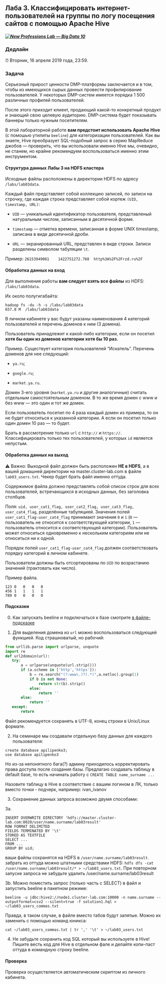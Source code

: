 ## Лаба 3. Классифицировать интернет-пользователей на группы по логу посещения сайтов с помощью Apache Hive

##### [![New Professions Lab — Big Data 10](http://data.newprolab.com/public-newprolab-com/npl7.svg)](https://github.com/newprolab/content_bigdata10)

### Дедлайн

⏰ Вторник, 16 апреля 2019 года, 23:59.

### Задача

Серьезный прирост ценности DMP-платформы заключается и в том, чтобы из имеющихся сырых данных провести профилирование пользователей. У некоторых DMP-систем имеется порядка 1 500 различных профилей пользователей.

После этого приходит клиент, продающий какой-то конкретный продукт и знающий свою целевую аудиторию. DMP-система будет показывать баннеры только нужным посетителям.

В этой лабораторной работе **вам предстоит использовать Apache Hive** (с помошью утилиты `beeline`) для категоризации пользователей. Как вы знаете, Hive преобразует SQL-подобный запрос в серию MapReduce джобов — проверить, что вы использовали именно Hive мы, очевидно, не станем, но крайне рекомендуем воспользоваться именно этим инструментом.

#### Структура данных Лабы 3 на HDFS кластера

Исходные файлы расположены в директории HDFS по адресу `/labs/lab03data`.

Каждый файл представляет собой коллекцию записей, по записи на строчку, где каждая строка представляет собой кортеж `(UID, timestamp, URL)`:

* `UID` — уникальный идентификатор пользователя, представленый натуральным числом, записанным в десятичной форме. 

* `timestamp` — отметка времени, записанная в форме UNIX timestamp, записана в виде десятичной дроби.

* `URL` — экранированный URL, представлен в виде строки. Записи разделены символом табуляции `\t`.

Пример:
`26153949061	1422751272.768	http%3A%2F%2Frzd.ru%2F`

#### Обработка данных на вход

Для выполнения работы **вам следует взять все файлы** из HDFS: `/labs/lab03data`.

Их около полугигабайта:

```
hadoop fs -du -h -s /labs/lab03data
657.8 M  /labs/lab03data
```

В личном кабинете у вас будут указаны наименования 4 категорий пользователей и перечень доменов к ним (3 домена).

Пользователь принадлежит к какой-либо категории, если он посетил **хотя бы один из доменов категории хотя бы 10 раз.**

Пример. Существует категория пользователей “Искатель”. Перечень доменов для нее следующий:

* `ya.ru`;

* `google.ru`;

* `market.ya.ru`.

Домен 3-его уровня (`market.ya.ru` и другие аналогичные) считать отдельным самостоятельным доменом. В то же время домен с www и без www — это один и тот же домен.

Если пользователь посетил по 4 раза каждый домен из примера, то он не будет относиться к указанной категории. А если он посетил только один домен 10 раз — то будет.

Брать в рассмотрение только `url` с `http://` и `https://`. Классифицировать только тех пользователей, у которых `id` является непустым.

#### Обработка данных на выход

⚠️ Важно: Выходной файл должен быть расположен **НЕ в HDFS**, а в вашей домашней директории на master.cluster-lab.com в файле `lab03_users.txt`. Чекер будет брать файл именно оттуда.

Содержимое файла должно представлять собой список строк для всех пользователей, встречающихся в исходных данных, без заголовка столбцов.

Поля: `uid, user_cat1_flag, user_cat2_flag, user_cat3_flag, user_cat4_flag`, разделённые табуляцией. Значения полей `user_cat1_flag-user_cat4_flag` принимают значения `0` и `1` (`0` — пользователь не относится к соответствующей категории, `1` — пользователь относится к соответствующей категории). Пользователь может относиться одновременно к нескольким категориям или не относиться ни к одной.

Порядок полей `user_cat1_flag-user_cat4_flag` должен соответствовать порядку категорий в личном кабинете.

Пользователи должны быть отсортированы по `UID` по возрастанию значений (трактовать как число).

Пример файла.
```
123	0	0	0	0	
456	1	1	1	1	
789	0	0	0	0		
```

#### Подсказки
0. Как запускать beeline и подключаться к базе смотрите [в файле-подсказке](/important_sites.md)

1. Для выделения домена из `url` можно воспользоваться следующей функцией. Код страшноватый, но рабочий:

```python
from urllib.parse import urlparse, unquote
import re
def url2domain(url):
   try:
       a = urlparse(unquote(url.strip()))
       if (a.scheme in ['http','https']):
           b = re.search("(?:www\.)?(.*)",a.netloc).group(1)
           if b is not None:
               return str(b).strip()
           else:
               return ''
       else:
           return ''
   except:
       return
```

Файл рекомендуется сохранять в UTF-8, конец строки в Unix/Linux формате.

2. На семинаре мы создавали отдельную базу данных для каждого пользователя:
```
create database apilipenko3;
use database apilipenko3
```

Но из-за непонятного бага(?) админу приходилось корректировать права доступа после создания базы. Предлагаю создавать таблицу в default базе, то есть начинать работу с `CREATE TABLE name_surname ...`

Назовите таблицу в Hive в соответствие с вашим логином в ЛК, только вместо точки - подчерк, например: ivan_ivanov

3. Сохранение данных запроса возможно двумя способами:

3a.
```
INSERT OVERWRITE DIRECTORY 'hdfs://master.cluster-lab.com:8020/user/name.surname/lab03result'
ROW FORMAT DELIMITED
FIELDS TERMINATED BY '\t'
STORED AS TEXTFILE
SELECT ...
FROM ...
GROUP BY uid;
```

ваши файлы сохранятся на HDFS в `/user/name.surname/lab03result`. забрать из оттуда можно штатными средствами HDFS: `hdfs dfs -cat /user/name.surname/lab03result/* > ~/lab03_users.txt`. При повторном запуске запроса не забудьте удалить /user/name.surname/lab03result

3b. Можно поместить запрос (только часть с SELECT) в файл и запустить beeline в пакетном режиме:

```
beeline -u jdbc:hive2://node1.cluster-lab.com:10000 -n name.surname --outputformat=csv2 --silent=true -f solution1.hql > ~/lab03_users_commas.txt
```
Правда, в таком случае, в файле вместо табов будут запятые. Можно их заменить с помощью команд юникса:

```
cat ~/lab03_users_commas.txt | tr ',' '\t' > ~/lab03_users.txt
```

4. Не забудьте сохранить код SQL который вы используете в Hive! Пишите весть код для Hive в отдельном фале и делайте копи-паст оттуда в командную строку beeline.

#### Проверка

Проверка осуществляется автоматическим скриптом из личного кабинета.

